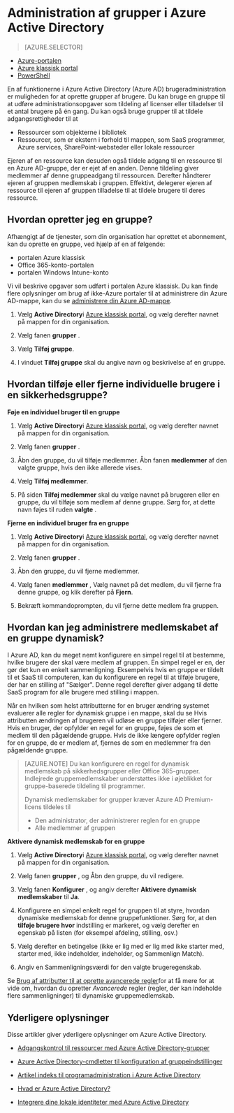 <properties
    pageTitle="Administration af grupper i Azure Active Directory | Microsoft Azure"
    description="Hvordan du kan oprette og administrere grupper for at administrere Azure brugere ved hjælp af Azure Active Directory."
    services="active-directory"
    documentationCenter=""
    authors="curtand"
    manager="femila"
    editor=""/>

<tags
    ms.service="active-directory"
    ms.workload="identity"
    ms.tgt_pltfrm="na"
    ms.devlang="na"
    ms.topic="get-started-article"
    ms.date="09/29/2016"
    ms.author="curtand"/>


# <a name="managing-groups-in-azure-active-directory"></a>Administration af grupper i Azure Active Directory

> [AZURE.SELECTOR]
- [Azure-portalen](active-directory-groups-create-azure-portal.md)
- [Azure klassisk portal](active-directory-accessmanagement-manage-groups.md)
- [PowerShell](active-directory-accessmanagement-groups-settings-v2-cmdlets.md)


En af funktionerne i Azure Active Directory (Azure AD) brugeradministration er muligheden for at oprette grupper af brugere. Du kan bruge en gruppe til at udføre administrationsopgaver som tildeling af licenser eller tilladelser til et antal brugere på én gang. Du kan også bruge grupper til at tildele adgangsrettigheder til at

- Ressourcer som objekterne i bibliotek
- Ressourcer, som er ekstern i forhold til mappen, som SaaS programmer, Azure services, SharePoint-websteder eller lokale ressourcer

Ejeren af en ressource kan desuden også tildele adgang til en ressource til en Azure AD-gruppe, der er ejet af en anden. Denne tildeling giver medlemmer af denne gruppeadgang til ressourcen. Derefter håndterer ejeren af gruppen medlemskab i gruppen. Effektivt, delegerer ejeren af ressource til ejeren af gruppen tilladelse til at tildele brugere til deres ressource.

## <a name="how-do-i-create-a-group"></a>Hvordan opretter jeg en gruppe?

Afhængigt af de tjenester, som din organisation har oprettet et abonnement, kan du oprette en gruppe, ved hjælp af en af følgende:
- portalen Azure klassisk
- Office 365-konto-portalen
- portalen Windows Intune-konto

Vi vil beskrive opgaver som udført i portalen Azure klassisk. Du kan finde flere oplysninger om brug af ikke-Azure portaler til at administrere din Azure AD-mappe, kan du se [administrere din Azure AD-mappe](active-directory-administer.md).

1. Vælg **Active Directory**i [Azure klassisk portal](https://manage.windowsazure.com), og vælg derefter navnet på mappen for din organisation.

2. Vælg fanen **grupper** .

3. Vælg **Tilføj gruppe**.

4. I vinduet **Tilføj gruppe** skal du angive navn og beskrivelse af en gruppe.


## <a name="how-do-i-add-or-remove-individual-users-in-a-security-group"></a>Hvordan tilføje eller fjerne individuelle brugere i en sikkerhedsgruppe?

**Føje en individuel bruger til en gruppe**

1. Vælg **Active Directory**i [Azure klassisk portal](https://manage.windowsazure.com), og vælg derefter navnet på mappen for din organisation.

2. Vælg fanen **grupper** .

3. Åbn den gruppe, du vil tilføje medlemmer. Åbn fanen **medlemmer** af den valgte gruppe, hvis den ikke allerede vises.

4. Vælg **Tilføj medlemmer**.

5. På siden **Tilføj medlemmer** skal du vælge navnet på brugeren eller en gruppe, du vil tilføje som medlem af denne gruppe. Sørg for, at dette navn føjes til ruden **valgte** .


**Fjerne en individuel bruger fra en gruppe**

1. Vælg **Active Directory**i [Azure klassisk portal](https://manage.windowsazure.com), og vælg derefter navnet på mappen for din organisation.

2. Vælg fanen **grupper** .

3. Åbn den gruppe, du vil fjerne medlemmer.

4. Vælg fanen **medlemmer** , Vælg navnet på det medlem, du vil fjerne fra denne gruppe, og klik derefter på **Fjern**.

6. Bekræft kommandoprompten, du vil fjerne dette medlem fra gruppen.


## <a name="how-can-i-manage-the-membership-of-a-group-dynamically"></a>Hvordan kan jeg administrere medlemskabet af en gruppe dynamisk?

I Azure AD, kan du meget nemt konfigurere en simpel regel til at bestemme, hvilke brugere der skal være medlem af gruppen. En simpel regel er en, der gør det kun en enkelt sammenligning. Eksempelvis hvis en gruppe er tildelt til et SaaS til computeren, kan du konfigurere en regel til at tilføje brugere, der har en stilling af "Sælger". Denne regel derefter giver adgang til dette SaaS program for alle brugere med stilling i mappen.

Når en hvilken som helst attributterne for en bruger ændring systemet evaluerer alle regler for dynamisk gruppe i en mappe, skal du se Hvis attributten ændringen af brugeren vil udløse en gruppe tilføjer eller fjerner. Hvis en bruger, der opfylder en regel for en gruppe, føjes de som et medlem til den pågældende gruppe. Hvis de ikke længere opfylder reglen for en gruppe, de er medlem af, fjernes de som en medlemmer fra den pågældende gruppe.

> [AZURE.NOTE] Du kan konfigurere en regel for dynamisk medlemskab på sikkerhedsgrupper eller Office 365-grupper. Indlejrede gruppemedlemskaber understøttes ikke i øjeblikket for gruppe-baserede tildeling til programmer.
>
> Dynamisk medlemskaber for grupper kræver Azure AD Premium-licens tildeles til
>
> - Den administrator, der administrerer reglen for en gruppe
> - Alle medlemmer af gruppen

**Aktivere dynamisk medlemskab for en gruppe**

1. Vælg **Active Directory**i [Azure klassisk portal](https://manage.windowsazure.com), og vælg derefter navnet på mappen for din organisation.

2. Vælg fanen **grupper** , og Åbn den gruppe, du vil redigere.

3. Vælg fanen **Konfigurer** , og angiv derefter **Aktivere dynamisk medlemskaber** til **Ja**.

4. Konfigurere en simpel enkelt regel for gruppen til at styre, hvordan dynamiske medlemskab for denne gruppefunktioner. Sørg for, at den **tilføje brugere hvor** indstilling er markeret, og vælg derefter en egenskab på listen (for eksempel afdeling, stilling, osv.)

5. Vælg derefter en betingelse (ikke er lig med er lig med ikke starter med, starter med, ikke indeholder, indeholder, og Sammenlign Match).

6. Angiv en Sammenligningsværdi for den valgte brugeregenskab.

Se [Brug af attributter til at oprette avancerede regler](active-directory-accessmanagement-groups-with-advanced-rules.md)for at få mere for at vide om, hvordan du opretter *Avancerede* regler (regler, der kan indeholde flere sammenligninger) til dynamiske gruppemedlemskab.

## <a name="additional-information"></a>Yderligere oplysninger

Disse artikler giver yderligere oplysninger om Azure Active Directory.

* [Adgangskontrol til ressourcer med Azure Active Directory-grupper](active-directory-manage-groups.md)

* [Azure Active Directory-cmdletter til konfiguration af gruppeindstillinger](active-directory-accessmanagement-groups-settings-cmdlets.md)

* [Artikel indeks til programadministration i Azure Active Directory](active-directory-apps-index.md)

* [Hvad er Azure Active Directory?](active-directory-whatis.md)

* [Integrere dine lokale identiteter med Azure Active Directory](active-directory-aadconnect.md)
